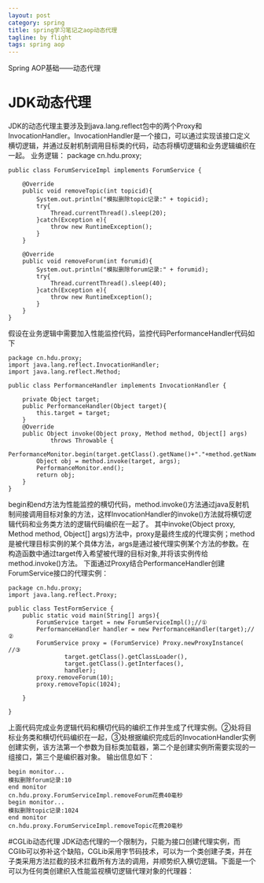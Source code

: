 ```yaml
---
layout: post
category: spring
title: spring学习笔记之aop动态代理
tagline: by flight
tags: spring aop
---
```

Spring AOP基础——动态代理

<!--more-->

# JDK动态代理
JDK的动态代理主要涉及到java.lang.reflect包中的两个Proxy和InvocationHandler。InvocationHandler是一个接口，可以通过实现该接口定义横切逻辑，并通过反射机制调用目标类的代码，动态将横切逻辑和业务逻辑编织在一起。
业务逻辑：
	package cn.hdu.proxy;

	public class ForumServiceImpl implements ForumService {

		@Override
		public void removeTopic(int topicid){
			System.out.println("模拟删除topic记录:" + topicid);
			try{
				Thread.currentThread().sleep(20);
			}catch(Exception e){
				throw new RuntimeException();
			}
		}
		
		@Override
		public void removeForum(int forumid){
			System.out.println("模拟删除forum记录:" + forumid);
			try{
				Thread.currentThread().sleep(40);
			}catch(Exception e){
				throw new RuntimeException();
			}
		}
	}
	
假设在业务逻辑中需要加入性能监控代码，监控代码PerformanceHandler代码如下

	package cn.hdu.proxy;
	import java.lang.reflect.InvocationHandler;
	import java.lang.reflect.Method;

	public class PerformanceHandler implements InvocationHandler {

		private Object target;
		public PerformanceHandler(Object target){
			this.target = target;
		}
		@Override
		public Object invoke(Object proxy, Method method, Object[] args)
				throws Throwable {
			PerformanceMonitor.begin(target.getClass().getName()+"."+method.getName());
			Object obj = method.invoke(target, args);
			PerformanceMonitor.end();
			return obj;
		}
	}

begin和end方法为性能监控的横切代码，method.invoke()方法通过java反射机制间接调用目标对象的方法，这样InvocationHandler的invoke()方法就将横切逻辑代码和业务类方法的逻辑代码编织在一起了。
其中invoke(Object proxy, Method method, Object[] args)方法中，proxy是最终生成的代理实例；method是被代理目标实例的某个具体方法，args是通过被代理实例某个方法的参数。在构造函数中通过target传入希望被代理的目标对象,并将该实例传给method.invoke()方法。
下面通过Proxy结合PerformanceHandler创建ForumService接口的代理实例：

	package cn.hdu.proxy;
	import java.lang.reflect.Proxy;

	public class TestFormService {
		public static void main(String[] args){
			ForumService target = new ForumServiceImpl();//①
			PerformanceHandler handler = new PerformanceHandler(target);//②
			ForumService proxy = (ForumService) Proxy.newProxyInstance(  //③
					target.getClass().getClassLoader(),
					target.getClass().getInterfaces(),
					handler);
			proxy.removeForum(10);
			proxy.removeTopic(1024);

		}

	}

上面代码完成业务逻辑代码和横切代码的编织工作并生成了代理实例。②处将目标业务类和横切代码编织在一起，③处根据编织完成后的InvocationHandler实例创建实例，该方法第一个参数为目标类加载器，第二个是创建实例所需要实现的一组接口，第三个是编织器对象。
输出信息如下：

	begin monitor...
	模拟删除forum记录:10
	end monitor
	cn.hdu.proxy.ForumServiceImpl.removeForum花费40毫秒
	begin monitor...
	模拟删除topic记录:1024
	end monitor
	cn.hdu.proxy.ForumServiceImpl.removeTopic花费20毫秒


#CGLib动态代理
JDK动态代理的一个限制为，只能为接口创建代理实例，而CGlib可以弥补这个缺陷，CGLib采用字节码技术，可以为一个类创建子类，并在子类采用方法拦截的技术拦截所有方法的调用，并顺势织入横切逻辑。下面是一个可以为任何类创建织入性能监视横切逻辑代理对象的代理器：
